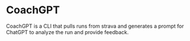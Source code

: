 # CoachGPT

CoachGPT is a CLI that pulls runs from strava and generates a prompt for ChatGPT to analyze the run and provide feedback.
